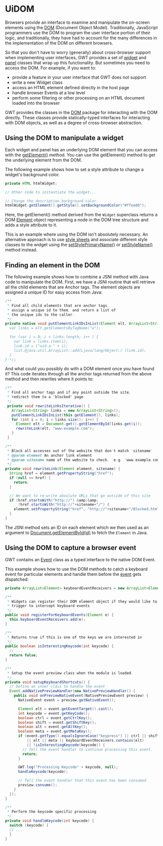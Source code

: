 UiDOM
===

Browsers provide an interface to examine and manipulate the on-screen elements using the [DOM](http://w3c.org/DOM/) (Document Object Model).
Traditionally, JavaScript programmers use the DOM to program the user interface portion of their logic, and traditionally, they have had to account for the many differences in the
implementation of the DOM on different browsers.

So that you don't have to worry (generally) about cross-browser support when implementing user interfaces, GWT provides a set of [widget](DevGuideUiWidgets.html) and [panel](DevGuideUiPanels.html) classes that wrap up this functionality. But sometimes you need to access the DOM. For example, if you
want to:

*   provide a feature in your user interface that GWT does not support
*   write a new Widget class
*   access an HTML element defined directly in the host page
*   handle browser Events at a low level
*   perform some filtering or other processing on an HTML document loaded into the browser

GWT provides the classes in the [DOM](/javadoc/latest/com/google/gwt/dom/client/package-summary.html)
package for interacting with the DOM directly. These classes provide statically-typed interfaces for interacting with DOM objects, as well as a degree of
cross-browser abstraction.

## Using the DOM to manipulate a widget

Each widget and panel has an underlying DOM element that you can access with the [getElement()](/javadoc/latest/com/google/gwt/user/client/ui/UIObject.html#getElement--) method. You can use the
getElement() method to get the underlying element from the DOM.

The following example shows how to set a style attribute to change a widget's background color.

```java
private HTML htmlWidget;

// Other code to instantiate the widget...

// Change the description background color.
htmlWidget.getElement().getStyle().setBackgroundColor("#ffee80");
```

Here, the getElement() method derived from the `Widget` superclass returns a DOM [Element](/javadoc/latest/com/google/gwt/dom/client/Element.html) object representing a node in the DOM tree
structure and adds a style attribute to it.

This is an example where using the DOM isn't absolutely necessary. An alternative approach is to use [style sheets](DevGuideUiCss.html) and
associate different style classes to the widget using the [setStylePrimaryName()](/javadoc/latest/com/google/gwt/user/client/ui/UIObject.html#setStylePrimaryName-java.lang.String-) or [setStyleName()](/javadoc/latest/com/google/gwt/user/client/ui/UIObject.html#setStyleName-java.lang.String-) method
instead.

## Finding an element in the DOM

The following example shows how to combine a JSNI method with Java code to manipulate the DOM. First, we have a JSNI routine that will retrieve all the child elements that are
Anchor tags. The element objects are assigned a unique ID for easy access from Java:

```java
/**
 * Find all child elements that are anchor tags,
 * assign a unique id to them, and return a list of
 * the unique ids to the caller.
 */
private native void putElementLinkIDsInList(Element elt, ArrayList<String> list) /*-{
  var links = elt.getElementsByTagName("a");

  for (var i = 0; i < links.length; i++ ) {
    var link = links.item(i);
    link.id = ("uid-a-" + i);
    list.@java.util.ArrayList::add(Ljava/lang/Object;) (link.id);
  }
}-*/;
```

And what could you possibly do with a DOM element once you have found it? This code iterates through all the anchor tags returned from the above method and then rewrites where
it points to:

```java
/**
 * Find all anchor tags and if any point outside the site, 
 * redirect them to a "blocked" page.
 */
 private void rewriteLinksIterative() {
   ArrayList<String> links = new ArrayList<String>();
   putElementLinkIDsInList(this.getElement(), links);
   for (int i = 0; i < links.size(); i++) {
     Element elt = Document.get().getElementById(links.get(i));
     rewriteLink(elt, "www.example.com");
   }
 }

/**
 * Block all accesses out of the website that don't match 'sitename'
 * @param element An anchor link element
 * @param sitename name of the website to check.  e.g. "www.example.com"
 */
private void rewriteLink(Element element, sitename) {
  String href = element.getPropertyString("href");
  if (null == href) {
    return;
  }

  // We want to re-write absolute URLs that go outside of this site
  if (href.startsWith("http://") &amp;&amp;
      !href.startsWith("http://"+sitename+"/") {
    element.setPropertyString("href", "http://"+sitename+"/Blocked.html");
  }
}
```

The JSNI method sets an ID on each element which we then used as an argument to [Document.getElementById(id)](/javadoc/latest/com/google/gwt/dom/client/Document.html#getElementById-java.lang.String-) to
fetch the `Element` in Java.

## Using the DOM to capture a browser event

GWT contains an [Event](/javadoc/latest/com/google/gwt/dom/client/NativeEvent.html) class as a typed interface to the
native DOM Event.

This example shows how to use the DOM methods to catch a keyboard event for particular elements and handle them before the [event](DevGuideUiHandlers.html) gets dispatched:

```java
private ArrayList<Element> keyboardEventReceivers = new ArrayList<Element>();

/**
 * Widgets can register their DOM element object if they would like to be a
 * trigger to intercept keyboard events
 */
public void registerForKeyboardEvents(Element e) {
  this.keyboardEventReceivers.add(e);
}

/**
 * Returns true if this is one of the keys we are interested in
 */
public boolean isInterestingKeycode(int keycode) {
  // ...
  return false;
}

/**
 * Setup the event preview class when the module is loaded.
 */
private void setupKeyboardShortcuts() {
  // Define an inner class to handle the event
  Event.addNativePreviewHandler(new NativePreviewHandler() {
    public void onPreviewNativeEvent(NativePreviewEvent preview) {
      NativeEvent event = preview.getNativeEvent();

      Element elt = event.getEventTarget().cast();
      int keycode = event.getKeyCode();
      boolean ctrl = event.getCtrlKey();
      boolean shift = event.getShiftKey();
      boolean alt = event.getAltKey();
      boolean meta = event.getMetaKey();
      if (event.getType().equalsIgnoreCase("keypress") || ctrl || shift
          || alt || meta || keyboardEventReceivers.contains(elt)
          || !isInterestingKeycode(keycode)) {
        // Tell the event handler to continue processing this event.
        return;
      }

      GWT.log("Processing Keycode" + keycode, null);
      handleKeycode(keycode);

      // Tell the event handler that this event has been consumed
      preview.consume();
    }
  });
}

/**
 * Perform the keycode specific processing
 */
private void handleKeycode(int keycode) {
  switch (keycode) {
  // ...
  }
}
```

